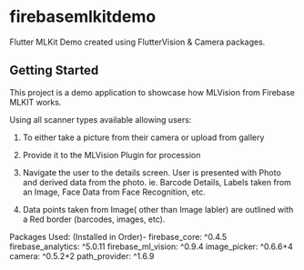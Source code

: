 # firebasemlkitdemo

Flutter MLKit Demo created using FlutterVision  & Camera packages.

## Getting Started

This project is a demo application to showcase how MLVision from Firebase MLKIT works.

Using all scanner types available allowing users:

1) To either take a picture from their camera or upload from gallery
2) Provide it to the MLVision Plugin for procession
3) Navigate the user to the details screen. User is presented with Photo and derived data from the photo.
   ie. Barcode Details, Labels taken from an Image, Face Data from Face Recognition, etc.
   
4) Data points taken from Image( other than Image labler) are outlined with a Red border (barcodes, images, etc).


Packages Used:
(Installed in Order)-
  firebase_core: ^0.4.5
  firebase_analytics: ^5.0.11
  firebase_ml_vision: ^0.9.4
  image_picker: ^0.6.6+4
  camera: ^0.5.2+2
  path_provider: ^1.6.9
